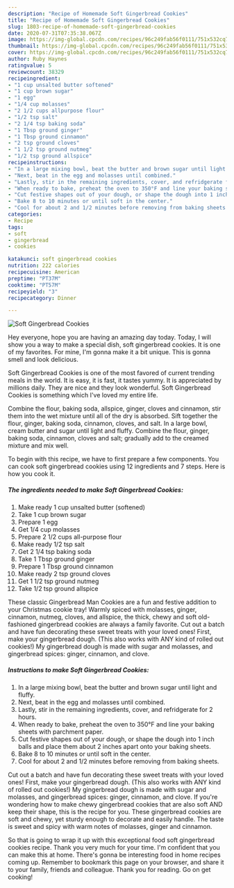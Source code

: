 ```yaml
---
description: "Recipe of Homemade Soft Gingerbread Cookies"
title: "Recipe of Homemade Soft Gingerbread Cookies"
slug: 1803-recipe-of-homemade-soft-gingerbread-cookies
date: 2020-07-31T07:35:38.067Z
image: https://img-global.cpcdn.com/recipes/96c249fab56f0111/751x532cq70/soft-gingerbread-cookies-recipe-main-photo.jpg
thumbnail: https://img-global.cpcdn.com/recipes/96c249fab56f0111/751x532cq70/soft-gingerbread-cookies-recipe-main-photo.jpg
cover: https://img-global.cpcdn.com/recipes/96c249fab56f0111/751x532cq70/soft-gingerbread-cookies-recipe-main-photo.jpg
author: Ruby Haynes
ratingvalue: 5
reviewcount: 38329
recipeingredient:
- "1 cup unsalted butter softened"
- "1 cup brown sugar"
- "1 egg"
- "1/4 cup molasses"
- "2 1/2 cups allpurpose flour"
- "1/2 tsp salt"
- "2 1/4 tsp baking soda"
- "1 Tbsp ground ginger"
- "1 Tbsp ground cinnamon"
- "2 tsp ground cloves"
- "1 1/2 tsp ground nutmeg"
- "1/2 tsp ground allspice"
recipeinstructions:
- "In a large mixing bowl, beat the butter and brown sugar until light and fluffy."
- "Next, beat in the egg and molasses until combined."
- "Lastly, stir in the remaining ingredients, cover, and refridgerate for 2 hours."
- "When ready to bake, preheat the oven to 350°F and line your baking sheets with parchment paper."
- "Cut festive shapes out of your dough, or shape the dough into 1 inch balls and place them about 2 inches apart onto your baking sheets."
- "Bake 8 to 10 minutes or until soft in the center."
- "Cool for about 2 and 1/2 minutes before removing from baking sheets."
categories:
- Recipe
tags:
- soft
- gingerbread
- cookies

katakunci: soft gingerbread cookies 
nutrition: 222 calories
recipecuisine: American
preptime: "PT37M"
cooktime: "PT57M"
recipeyield: "3"
recipecategory: Dinner

---
```



![Soft Gingerbread Cookies](https://img-global.cpcdn.com/recipes/96c249fab56f0111/751x532cq70/soft-gingerbread-cookies-recipe-main-photo.jpg)

Hey everyone, hope you are having an amazing day today. Today, I will show you a way to make a special dish, soft gingerbread cookies. It is one of my favorites. For mine, I'm gonna make it a bit unique. This is gonna smell and look delicious.

Soft Gingerbread Cookies is one of the most favored of current trending meals in the world. It is easy, it is fast, it tastes yummy. It is appreciated by millions daily. They are nice and they look wonderful. Soft Gingerbread Cookies is something which I've loved my entire life.

Combine the flour, baking soda, allspice, ginger, cloves and cinnamon, stir them into the wet mixture until all of the dry is absorbed. Sift together the flour, ginger, baking soda, cinnamon, cloves, and salt. In a large bowl, cream butter and sugar until light and fluffy. Combine the flour, ginger, baking soda, cinnamon, cloves and salt; gradually add to the creamed mixture and mix well.


To begin with this recipe, we have to first prepare a few components. You can cook soft gingerbread cookies using 12 ingredients and 7 steps. Here is how you cook it.

<!--inarticleads1-->

##### The ingredients needed to make Soft Gingerbread Cookies:

1. Make ready 1 cup unsalted butter (softened)
1. Take 1 cup brown sugar
1. Prepare 1 egg
1. Get 1/4 cup molasses
1. Prepare 2 1/2 cups all-purpose flour
1. Make ready 1/2 tsp salt
1. Get 2 1/4 tsp baking soda
1. Take 1 Tbsp ground ginger
1. Prepare 1 Tbsp ground cinnamon
1. Make ready 2 tsp ground cloves
1. Get 1 1/2 tsp ground nutmeg
1. Take 1/2 tsp ground allspice


These classic Gingerbread Man Cookies are a fun and festive addition to your Christmas cookie tray! Warmly spiced with molasses, ginger, cinnamon, nutmeg, cloves, and allspice, the thick, chewy and soft old-fashioned gingerbread cookies are always a family favorite. Cut out a batch and have fun decorating these sweet treats with your loved ones! First, make your gingerbread dough. (This also works with ANY kind of rolled out cookies!) My gingerbread dough is made with sugar and molasses, and gingerbread spices: ginger, cinnamon, and clove. 

<!--inarticleads2-->

##### Instructions to make Soft Gingerbread Cookies:

1. In a large mixing bowl, beat the butter and brown sugar until light and fluffy.
1. Next, beat in the egg and molasses until combined.
1. Lastly, stir in the remaining ingredients, cover, and refridgerate for 2 hours.
1. When ready to bake, preheat the oven to 350°F and line your baking sheets with parchment paper.
1. Cut festive shapes out of your dough, or shape the dough into 1 inch balls and place them about 2 inches apart onto your baking sheets.
1. Bake 8 to 10 minutes or until soft in the center.
1. Cool for about 2 and 1/2 minutes before removing from baking sheets.


Cut out a batch and have fun decorating these sweet treats with your loved ones! First, make your gingerbread dough. (This also works with ANY kind of rolled out cookies!) My gingerbread dough is made with sugar and molasses, and gingerbread spices: ginger, cinnamon, and clove. If you&#39;re wondering how to make chewy gingerbread cookies that are also soft AND keep their shape, this is the recipe for you. These gingerbread cookies are soft and chewy, yet sturdy enough to decorate and easily handle. The taste is sweet and spicy with warm notes of molasses, ginger and cinnamon. 

So that is going to wrap it up with this exceptional food soft gingerbread cookies recipe. Thank you very much for your time. I'm confident that you can make this at home. There's gonna be interesting food in home recipes coming up. Remember to bookmark this page on your browser, and share it to your family, friends and colleague. Thank you for reading. Go on get cooking!
